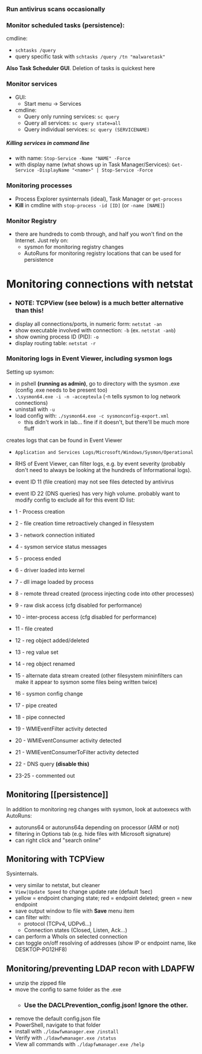 
### Run antivirus scans occasionally

### Monitor scheduled tasks (persistence):
cmdline:
- `schtasks /query`
- query specific task with `schtasks /query /tn "malwaretask"`

**Also Task Scheduler GUI**. Deletion of tasks is quickest here

### Monitor services
- GUI:
	- Start menu -> Services
- cmdline:
	- Query only running services: `sc query`
	- Query all services: `sc query state=all`
	- Query individual services: `sc query (SERVICENAME)`
##### Killing services in command line
- with name: `Stop-Service -Name "NAME" -Force`
- with display name (what shows up in Task Manager/Services): `Get-Service -DisplayName "<name>" | Stop-Service -Force`

### Monitoring processes
- Process Explorer sysinternals (ideal), Task Manager or `get-process`
- **Kill** in cmdline with `stop-process -id [ID]` (or `-name [NAME]`)

### Monitor Registry
- there are hundreds to comb through, and half you won't find on the Internet. Just rely on:
	- sysmon for monitoring registry changes
	- AutoRuns for monitoring registry locations that can be used for persistence







# Monitoring connections with netstat
- ### NOTE: TCPView (see below) is a much better alternative than this!
- display all connections/ports, in numeric form: `netstat -an`
- show executable involved with connection: `-b` (ex. `netstat -anb`)
- show owning process ID (PID): `-o`
- display routing table: `netstat -r`

### Monitoring logs in Event Viewer, including sysmon logs
Setting up sysmon:
- in pshell **(running as admin)**, go to directory with the sysmon .exe (config .exe needs to be present too)
- `.\sysmon64.exe -i -n -accepteula` (-n tells sysmon to log network connections)
- uninstall with `-u`
- load config with: `./sysmon64.exe -c sysmonconfig-export.xml`
	- this didn't work in lab... fine if it doesn't, but there'll be much more fluff

creates logs that can be found in Event Viewer
- `Application and Services Logs/Microsoft/Windows/Sysmon/Operational`
- RHS of Event Viewer, can filter logs, e.g. by event severity (probably don't need to always be looking at the hundreds of Informational logs). 


- event ID 11 (file creation) may not see files detected by antivirus
- event ID 22 (DNS queries) has very high volume. probably want to modify config to exclude all for this
event ID list:
- 1 - Process creation
- 2 - file creation time retroactively changed in filesystem
- 3 - network connection initiated
- 4 - sysmon service status messages
- 5 - process ended
- 6 - driver loaded into kernel
- 7 - dll image loaded by process
- 8 - remote thread created (process injecting code into other processes)
- 9 - raw disk access (cfg disabled for performance)
- 10 - inter-process access (cfg disabled for performance)
- 11 - file created
- 12 - reg object added/deleted
- 13 - reg value set
- 14 - reg object renamed
- 15 - alternate data stream created (other filesystem mininfilters can make it appear to sysmon some files being written twice)
- 16 - sysmon config change
- 17 - pipe created
- 18 - pipe connected
- 19 - WMIEventFilter activity detected
- 20 - WMIEventConsumer activity detected
- 21 - WMIEventConsumerToFilter activity detected
- 22 - DNS query **(disable this)**
- 23-25 - commented out


## Monitoring [[persistence]]
In addition to monitoring reg changes with sysmon, look at autoexecs with AutoRuns:
- autoruns64 or autoruns64a depending on processor (ARM or not)
- filtering in Options tab (e.g. hide files with Microsoft signature)
- can right click and "search online"


## Monitoring with TCPView
Sysinternals.
- very similar to netstat, but cleaner
- `View|Update Speed` to change update rate (default 1sec)
- yellow = endpoint changing state; red = endpoint deleted; green = new endpoint
- save output window to file with **Save** menu item
- can filter with:
	- protocol (TCPv4, UDPv6...)
	- Connection states (Closed, Listen, Ack...)
- can perform a WhoIs on selected connection
- can toggle on/off resolving of addresses (show IP or endpoint name, like DESKTOP-PG12HF8)

## Monitoring/preventing LDAP recon with LDAPFW
- unzip the zipped file
- move the config to same folder as the .exe
	- ### Use the DACLPrevention_config.json! Ignore the other.
- remove the default config.json file
- PowerShell, navigate to that folder
- install with `./ldawfwmanager.exe /install`
- Verify with `./ldawfwmanager.exe /status`
- View all commands with `./ldapfwmanager.exe /help`
